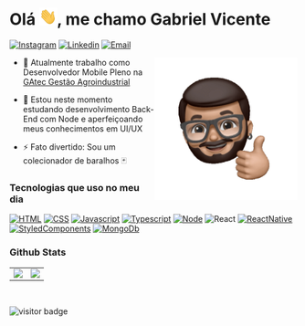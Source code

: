 
<h1 align="left">Olá  <img src="./assets/hi.gif" height="30px">, me chamo Gabriel Vicente</h1>


[![Instagram](https://img.shields.io/badge/Instagram-E4405F?style=for-the-badge&logo=instagram&logoColor=white)](https://www.instagram.com/g.vincente/) [![Linkedin](https://img.shields.io/badge/LinkedIn-0077B5?style=for-the-badge&logo=linkedin&logoColor=white)](https://www.linkedin.com/in/gabriel-vicente/) [![Email](https://img.shields.io/badge/Gmail-D14836?style=for-the-badge&logo=gmail&logoColor=white)](mailto:vicente.gabrielv@gmail.com)
<div>
  <img width="250" align="right" src='./assets/gif Hello.gif' />
</div>



- 🔭 Atualmente trabalho como Desenvolvedor Mobile Pleno na [GAtec Gestão Agroindustrial](https://www.linkedin.com/company/gatec/mycompany/r)  
  

- 🌱 Estou neste momento estudando desenvolvimento Back-End com Node e aperfeiçoando meus conhecimentos em UI/UX  
  
- ⚡ Fato divertido: Sou um colecionador de baralhos 🃏


### Tecnologias que uso no meu dia 

[![HTML](https://img.shields.io/badge/HTML5-E34F26?style=for-the-badge&logo=html5&logoColor=white)](https://github.com/vicentexd) [![CSS](https://img.shields.io/badge/CSS3-1572B6?style=for-the-badge&logo=css3&logoColor=white)](https://github.com/vicentexd) [![Javascript](https://img.shields.io/badge/JavaScript-F7DF1E?style=for-the-badge&logo=javascript&logoColor=black)](https://github.com/vicentexd) [![Typescript](	https://img.shields.io/badge/TypeScript-007ACC?style=for-the-badge&logo=typescript&logoColor=white)](https://github.com/vicentexd) [![Node](https://img.shields.io/badge/Node.js-43853D?style=for-the-badge&logo=node.js&logoColor=white)](https://github.com/vicentexd) ![React](https://img.shields.io/badge/React-20232A?style=for-the-badge&logo=react&logoColor=61DAFB) [![ReactNative](https://img.shields.io/badge/React_Native-20232A?style=for-the-badge&logo=react&logoColor=61DAFB)](https://github.com/vicentexd) [![StyledComponents](https://img.shields.io/badge/styled--components-DB7093?style=for-the-badge&logo=styled-components&logoColor=white)](https://github.com/vicentexd) [![MongoDb](https://img.shields.io/badge/MongoDB-4EA94B?style=for-the-badge&logo=mongodb&logoColor=white)](https://github.com/vicentexd)

### Github Stats  
<table><tr><td valign="top" width="50%">

<img src="https://github-readme-stats.vercel.app/api?username=vicentexd&show_icons=true&count_private=true&hide_border=true" align="left" style="width: 100%" />

</td><td valign="top" width="50%">

<img src="https://github-readme-stats.vercel.app/api/top-langs/?username=vicentexd&hide_border=true&layout=compact" align="left" style="width: 100%" />

</td></tr></table>  

<br/>  

![visitor badge](https://visitor-badge.glitch.me/badge?page_id=vicentexd.vicentexd&left_text=Visitantes)

